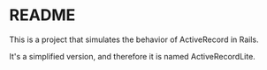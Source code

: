 # README

This is a project that simulates the behavior of ActiveRecord in Rails.

It's a simplified version, and therefore it is named ActiveRecordLite.
